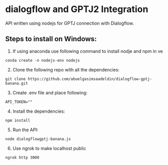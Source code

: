 # dialogflow and GPTJ2 Integration
API written using nodejs for GPTJ connection with Dialogflow.

## Steps to install on Windows:
1) If using anaconda use following command to install nodje and npm in ve
```
conda create -n nodejs-env nodejs 
```

2) Clone the following repo with all the dependencies:
```
git clone https://github.com/abuelgasimsaadeldin/dialogflow-gptj-banana.git  
```

3) Create .env file and place following: 
```
API_TOKEN=""
```

4) Install the dependencies:
```
npm install
```

5) Run the API:
```
node dialogflowgptj-banana.js
```

6) Use ngrok to make localhost public
```
ngrok http 3000
```
